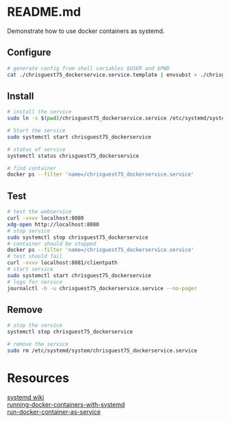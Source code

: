 # README.md
Demonstrate how to use docker containers as systemd.

## Configure
```sh
# generate config from shell variables $USER and $PWD
cat ./chrisguest75_dockerservice.service.template | envsubst > ./chrisguest75_dockerservice.service 
```

## Install
```sh
# install the service
sudo ln -s $(pwd)/chrisguest75_dockerservice.service /etc/systemd/system/chrisguest75_dockerservice.service  

# Start the service
sudo systemctl start chrisguest75_dockerservice 

# status of service
systemctl status chrisguest75_dockerservice 

# find container
docker ps --filter 'name=/chrisguest75_dockerservice.service'  
```

## Test 

```sh
# test the webservice
curl -vvvv localhost:8080 
xdg-open http://localhost:8080
# stop service
sudo systemctl stop chrisguest75_dockerservice 
# container should be stopped
docker ps --filter 'name=/chrisguest75_dockerservice.service'  
# test should fail
curl -vvvv localhost:8081/clientpath  
# start service
sudo systemctl start chrisguest75_dockerservice
# logs for service
journalctl -b -u chrisguest75_dockerservice.service --no-pager
```

## Remove

```sh
# stop the service
systemctl stop chrisguest75_dockerservice 
```

```sh
# remove the service
sudo rm /etc/systemd/system/chrisguest75_dockerservice.service  
```


# Resources

[systemd wiki](https://www.freedesktop.org/wiki/Software/systemd/)  
[running-docker-containers-with-systemd](https://blog.container-solutions.com/running-docker-containers-with-systemd)  
[run-docker-container-as-service](https://www.jetbrains.com/help/youtrack/standalone/run-docker-container-as-service.html)  

